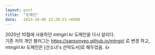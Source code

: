 ```yaml
---
layout: post
title:  "도메인"
date:   2023-10-06 22:20:53 +0900
---
```


2020년 10월에 사용하던 mtngirl.kr 도메인을 다시 살리다.
<br>기존 저의 개인 블러그는 https://sansonyeo.github.io/mtngirl 로 변경 하고,
<br>mtngirl.kr 도메인은 [산소녀's 산악도서]로 해두었음. 👍
